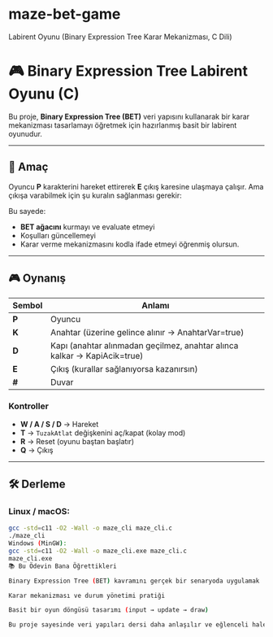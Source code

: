 # maze-bet-game
Labirent Oyunu (Binary Expression Tree Karar Mekanizması, C Dili)


# 🎮 Binary Expression Tree Labirent Oyunu (C)

Bu proje, **Binary Expression Tree (BET)** veri yapısını kullanarak bir karar mekanizması tasarlamayı öğretmek için hazırlanmış basit bir labirent oyunudur.

---

## 🧠 Amaç
Oyuncu **P** karakterini hareket ettirerek **E** çıkış karesine ulaşmaya çalışır.
Ama çıkışa varabilmek için şu kuralın sağlanması gerekir:




Bu sayede:
- **BET ağacını** kurmayı ve evaluate etmeyi
- Koşulları güncellemeyi
- Karar verme mekanizmasını kodla ifade etmeyi öğrenmiş olursun.

---

## 🎮 Oynanış
| Sembol | Anlamı |
|-------|--------|
| **P** | Oyuncu |
| **K** | Anahtar (üzerine gelince alınır → AnahtarVar=true) |
| **D** | Kapı (anahtar alınmadan geçilmez, anahtar alınca kalkar → KapiAcik=true) |
| **E** | Çıkış (kurallar sağlanıyorsa kazanırsın) |
| **#** | Duvar |

### Kontroller
- **W / A / S / D** → Hareket  
- **T** → `TuzakAtlat` değişkenini aç/kapat (kolay mod)  
- **R** → Reset (oyunu baştan başlatır)  
- **Q** → Çıkış  

---

## 🛠 Derleme
### Linux / macOS:
```bash
gcc -std=c11 -O2 -Wall -o maze_cli maze_cli.c
./maze_cli
Windows (MinGW):
gcc -std=c11 -O2 -Wall -o maze_cli.exe maze_cli.c
maze_cli.exe
📚 Bu Ödevin Bana Öğrettikleri

Binary Expression Tree (BET) kavramını gerçek bir senaryoda uygulamak

Karar mekanizması ve durum yönetimi pratiği

Basit bir oyun döngüsü tasarımı (input → update → draw)

Bu proje sayesinde veri yapıları dersi daha anlaşılır ve eğlenceli hale geldi.
